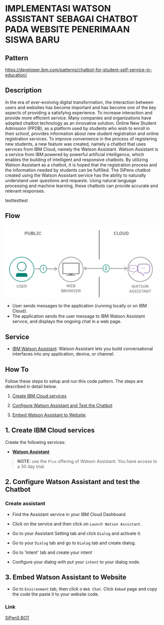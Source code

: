 # IMPLEMENTASI WATSON ASSISTANT SEBAGAI CHATBOT PADA WEBSITE PENERIMAAN SISWA BARU

## Pattern
https://developer.ibm.com/patterns/chatbot-for-student-self-service-in-education/

## Description
In the era of ever-evolving digital transformation, the interaction between users and websites has become important and has become one of the key aspects of providing a satisfying experience. To increase interaction and provide more efficient service. Many companies and organizations have adopted chatbot technology as an innovative solution.
Online New Student Admission (PPDB), as a platform used by students who wish to enroll in their  school, provides information about new student registration and online registration services. To improve convenience in the process of registering new students, a new feature was created, namely a chatbot that uses services from IBM Cloud, namely the Watson Assistant. Watson Assistant is a service from IBM powered by powerful artificial intelligence, which enables the building of intelligent and responsive chatbots. By utilizing Watson Assistant as a chatbot, it is hoped that the registration process and the information needed by students can be fulfilled.
The SiPens chatbot created using the Watson Assistant service has the ability to naturally understand user questions and requests. Using natural language processing and machine learning, these chatbots can provide accurate and relevant responses.

testtesttest



## Flow

<img src="./Foto/Arsitektur.png" alt="Architecture" /> 

- User sends messages to the application (running locally or on IBM Cloud).
- The application sends the user message to IBM Watson Assistant service, and displays the ongoing chat in a web page.


## Service

* [IBM Watson Assistant](https://www.ibm.com/cloud/watson-assistant/): Watson Assistant lets you build conversational interfaces into any application, device, or channel.

## How To
Follow these steps to setup and run this code pattern. The steps are described in detail below.
1. [Create IBM Cloud services](#1-create-ibm-cloud-services)

2. [Configure Watson Assistant and Test the Chatbot](#2-configure-watson-assistant-and-test-the-chatbot)

3. [Embed Watson Assistant to Website](#3-Embed-Watson-Assistant-to-Website).

## 1. Create IBM Cloud services

Create the following services:

* [**Watson Assistant**](https://cloud.ibm.com/catalog/services/assistant) 

> **NOTE**: use the `Plus` offering of Watson Assistant. You have access to a 30 day trial.

## 2. Configure Watson Assistant and test the Chatbot

### Create assistant

* Find the Assistant service in your IBM Cloud Dashboard.

* Click on the service and then click on `Launch Watson Assistant`.

* Go to your Assistant Setting tab and click `Dialog` and activate it. 

* Go to your `Dialog` tab and go to `Dialog` tab and create dialog.

* Go to 'Intent' tab and create your intent

* Configure your dialog with put your `intent` to your dialog node.

## 3. Embed Watson Assistant to Website
* Go to `Environment` tab, then click o `Web Chat`. Click `Embed` page and copy the code the paste it to your website code.
  


### Link
[SiPenS BOT](https://gandabagus.github.io/bot/)


  [watson]: https://img.shields.io/badge/watson-assistant-blue
